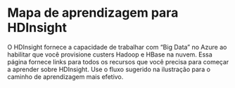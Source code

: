 <properties linkid="manage-services-hdinsight-learning-map" urlDisplayName="Learn HDInsight" pageTitle="Learning Map for HDInsight | Azure" metaKeywords="" description="Get a suggested flow of resources to go through for learning all you need to know about HDInsight" metaCanonical="" services="hdinsight" documentationCenter="" title="Learning map for HDInsight" authors="nitinme" solutions="big-data" manager="paulettm" editor="cgronlun" />

<tags ms.service="hdinsight" ms.workload="big-data" ms.tgt_pltfrm="na" ms.devlang="na" ms.topic="article" ms.date="09/25/2014" ms.author="nitinme"></tags>

# Mapa de aprendizagem para HDInsight

O HDInsight fornece a capacidade de trabalhar com “Big Data” no Azure ao habilitar que você provisione custers Hadoop e HBase na nuvem. Essa página fornece links para todos os recursos que você precisa para começar a aprender sobre HDInsight. Use o fluxo sugerido na ilustração para o caminho de aprendizagem mais efetivo.

<object type="image/svg+xml" data="https://mysstorage.blob.core.windows.net/picture/HDI.Content.Flow.svg" width="100%" height="100%">
</object>
<!--center><iframe width="780" height="1407" src="https://mysstorage.blob.core.windows.net/picture/HDI.Content.Flow.svg" frameborder="0"></iframe></center-->
 
<!--center><img src = "https://mysstorage.blob.core.windows.net/picture/HDI.ContentFlow.png" title = "" usemap="#imagemap">
	<map name="imagemap">
	  <area shape="rect" alt="What is Hadoop on HDInsight" title="What is Hadoop on HDInsight" coords="591,70,717,99" href="http://azure.microsoft.com/pt-br/documentation/articles/hdinsight-introduction/" target="_blank" />
	  <area shape="rect" alt="What is HBase on HDInsight" title="What is HBase on HDInsight" coords="591,107,718,136" href="http://azure.microsoft.com/pt-br/documentation/articles/hdinsight-hbase-overview/" target="_blank" />
	  <area shape="rect" alt="How is the data stored in HDInsight" title="How is the data stored in HDInsight" coords="591,144,717,174" href="http://azure.microsoft.com/pt-br/documentation/articles/hdinsight-use-blob-storage/" target="_blank" />
	  <area shape="rect" alt="Get started with HDInsight" title="Get started with HDInsight" coords="591,204,717,233" href="http://azure.microsoft.com/pt-br/documentation/articles/hdinsight-get-started/" target="_blank" />
	  <area shape="rect" alt="Get started with HBase in HDInsight" title="Get started with HBase in HDInsight" coords="591,241,717,270" href="http://azure.microsoft.com/pt-br/documentation/articles/hdinsight-hbase-get-started/" target="_blank" />
	  <area shape="rect" alt="Provision a Hadoop cluster" title="Provision a Hadoop cluster" coords="591,303,717,331" href="http://azure.microsoft.com/pt-br/documentation/articles/hdinsight-provision-clusters/" target="_blank" />
	  <area shape="rect" alt="Provision an HBase cluster" title="Provision an HBase cluster" coords="591,340,718,370" href="http://azure.microsoft.com/pt-br/documentation/articles/hdinsight-hbase-provision-vnet/" target="_blank" />
	  <area shape="rect" alt="Use Emulator to learn HDInsight" title="Use Emulator to learn HDInsight" coords="568,439,741,495" href="http://azure.microsoft.com/pt-br/documentation/articles/hdinsight-get-started-emulator/" target="_blank" />
	  <area shape="rect" alt="The Pi Estimator sample" title="The Pi Estimator sample" coords="15,364,140,406" href="http://azure.microsoft.com/pt-br/documentation/articles/hdinsight-sample-pi-estimator/" target="_blank" />
	  <area shape="rect" alt="The word count sample" title="The word count sample" coords="15,419,140,459" href="http://azure.microsoft.com/pt-br/documentation/articles/hdinsight-sample-wordcount/" target="_blank" />
	  <area shape="rect" alt="The 10-GB graysort sample" title="The 10-GB graysort sample" coords="15,472,141,512" href="http://azure.microsoft.com/pt-br/documentation/articles/hdinsight-sample-10gb-graysort/" target="_blank" />
	  <area shape="rect" alt="The C# streaming sample" title="The C# streaming sample" coords="15,526,141,565" href="http://azure.microsoft.com/pt-br/documentation/articles/hdinsight-sample-csharp-streaming/" target="_blank" />
	  <area shape="rect" alt="Manage HDInsight cluster using the portal" title="Manage HDInsight cluster using the portal" coords="28,712,153,751" href="http://azure.microsoft.com/pt-br/documentation/articles/hdinsight-administer-use-management-portal/" target="" />
	  <area shape="rect" alt="Manage HDInsight cluster using PowerShell" title="Manage HDInsight cluster using PowerShell" coords="28,761,154,802" href="http://azure.microsoft.com/pt-br/documentation/articles/hdinsight-administer-use-powershell/" target="_blank" />
	  <area shape="rect" alt="Manage HDInsight cluster using command line" title="Manage HDInsight cluster using command line" coords="28,812,154,852" href="http://azure.microsoft.com/pt-br/documentation/articles/hdinsight-administer-use-command-line/" target="_blank" />
	  <area shape="rect" alt="Manage HDInsight cluster using Ambari API" title="Manage HDInsight cluster using Ambari API" coords="28,863,154,903" href="http://azure.microsoft.com/pt-br/documentation/articles/hdinsight-monitor-use-ambari-api/" target="_blank" />
	  <area shape="rect" alt="Availability and reliability of HDInsight clusters" title="Availability and reliability of HDInsight clusters" coords="28,913,153,954" href="http://azure.microsoft.com/pt-br/documentation/articles/hdinsight-high-availability/" target="_blank" />
	  <area shape="rect" alt="Use Azure Blobs to store cluster data" title="Use Azure Blobs to store cluster data" coords="183,711,309,753" href="http://azure.microsoft.com/pt-br/documentation/articles/hdinsight-use-blob-storage/" target="_blank" />
	  <area shape="rect" alt="Upload data for Hadoop jobs" title="Upload data for Hadoop jobs" coords="183,761,310,803" href="http://azure.microsoft.com/pt-br/documentation/articles/hdinsight-upload-data/" target="_blank" />
	  <area shape="rect" alt="Use Hive with Hadoop" title="Use Hive with Hadoop" coords="341,711,466,752" href="http://azure.microsoft.com/pt-br/documentation/articles/hdinsight-use-hive/" target="_blank" />
	  <area shape="rect" alt="Use Pig with Hadoop" title="Use Pig with Hadoop" coords="341,763,466,803" href="http://azure.microsoft.com/pt-br/documentation/articles/hdinsight-use-pig/" target="_blank" />
	  <area shape="rect" alt="Use Hadoop MapReduce" title="Use Hadoop MapReduce" coords="341,814,467,855" href="http://azure.microsoft.com/pt-br/documentation/articles/hdinsight-use-mapreduce/" target="_blank" />
	  <area shape="rect" alt="Use Python with Hive and Pig" title="Use Python with Hive and Pig" coords="341,866,467,906" href="http://azure.microsoft.com/pt-br/documentation/articles/hdinsight-python/" target="_blank" />
	  <area shape="rect" alt="Submit Hadoop jobs using code" title="Submit Hadoop jobs using code" coords="341,917,466,958" href="http://azure.microsoft.com/pt-br/documentation/articles/hdinsight-submit-hadoop-jobs-programmatically" target="_blank" />
	  <area shape="rect" alt="Use Oozie with Hadoop" title="Use Oozie with Hadoop" coords="341,969,467,1008" href="http://azure.microsoft.com/pt-br/documentation/articles/hdinsight-use-oozie/" target="_blank" />
	  <area shape="rect" alt="Use Oozie coordinator with HDInsight" title="Use Oozie coordinator with HDInsight" coords="341,1020,466,1060" href="http://azure.microsoft.com/pt-br/documentation/articles/hdinsight-use-oozie-coordinator-time/" target="_blank" />
	  <area shape="rect" alt="Develop MapReduce programs in Java" title="Develop MapReduce programs in Java" coords="341,1070,466,1127" href="http://azure.microsoft.com/pt-br/documentation/articles/hdinsight-develop-deploy-java-mapreduce/" target="_blank" />
	  <area shape="rect" alt="Develop C# streaming jobs for HDInsight" title="Develop C# streaming jobs for HDInsight" coords="341,1138,467,1178" href="http://azure.microsoft.com/pt-br/documentation/articles/hdinsight-hadoop-develop-deploy-streaming-jobs/" target="_blank" />
	  <area shape="rect" alt="Use Maven with HBase in HDInsight" title="Use Maven with HBase in HDInsight" coords="341,1189,466,1245" href="http://azure.microsoft.com/pt-br/documentation/articles/hdinsight-hbase-build-java-maven/" target="_blank" />
	  <area shape="rect" alt="Debug error messages in HDInsight" title="Debug error messages in HDInsight" coords="341,1256,467,1296" href="http://azure.microsoft.com/pt-br/documentation/articles/hdinsight-debug-jobs/" target="_blank" />
	  <area shape="rect" alt="Move data to databases using Sqoop" title="Move data to databases using Sqoop" coords="341,1307,466,1347" href="http://azure.microsoft.com/pt-br/documentation/articles/hdinsight-use-sqoop/" target="_blank" />
	  <area shape="rect" alt="Serialize data with .NET library for Avro" title="Serialize data with .NET library for Avro" coords="341,1358,466,1399" href="http://azure.microsoft.com/pt-br/documentation/articles/hdinsight-dotnet-avro-serialization/" target="_blank" />
	  <area shape="rect" alt="HDInsight SDK reference documentation" title="HDInsight SDK reference documentation" coords="341,1409,467,1449" href="http://msdn.microsoft.com/library/azure/dn479185.aspx" target="_blank" />
	  <area shape="rect" alt="Use Mahout to generate movie recommendations" title="Use Mahout to generate movie recommendations" coords="496,711,621,752" href="http://azure.microsoft.com/pt-br/documentation/articles/hdinsight-mahout/" target="_blank" />
	  <area shape="rect" alt="Use Giraph for graph analysis in Hadoop" title="Use Giraph for graph analysis in Hadoop" coords="496,761,622,803" href="http://azure.microsoft.com/pt-br/documentation/articles/hdinsight-giraph/" target="_blank" />
	  <area shape="rect" alt="Analyze twitter data using Hadoop" title="Analyze twitter data using Hadoop" coords="496,814,621,854" href="http://azure.microsoft.com/pt-br/documentation/articles/hdinsight-analyze-twitter-data/" target="_blank" />
	  <area shape="rect" alt="Real-time twitter sentiment analysis using Hadoop" title="Real-time twitter sentiment analysis using Hadoop" coords="496,864,621,904" href="http://azure.microsoft.com/pt-br/documentation/articles/hdinsight-hbase-analyze-twitter-sentiment/" target="_blank" />
	  <area shape="rect" alt="Analyze flight delay data using Hadoop" title="Analyze flight delay data using Hadoop" coords="496,914,621,954" href="http://azure.microsoft.com/pt-br/documentation/articles/hdinsight-analyze-flight-delay-data/" target="_blank" />
	  <area shape="rect" alt="Export Hadoop data to Excel using Power Query" title="Export Hadoop data to Excel using Power Query" coords="496,964,621,1010" href="http://azure.microsoft.com/pt-br/documentation/articles/hdinsight-connect-excel-power-query/" target="_blank" />
	  <area shape="rect" alt="Connect Excel and Hadoop using Hive ODBC driver" title="Connect Excel and Hadoop using Hive ODBC driver" coords="496,1020,620,1076" href="http://azure.microsoft.com/pt-br/documentation/articles/hdinsight-connect-excel-hive-ODBC-driver/" target="_blank" />
	  <area shape="rect" alt="What's new in HDInsight?" title="What's new in HDInsight?" coords="648,713,774,754" href="http://azure.microsoft.com/pt-br/documentation/articles/hdinsight-component-versioning/" target="_blank" />
	  <area shape="rect" alt="HDInsight release notes" title="HDInsight release notes" coords="648,764,773,804" href="http://azure.microsoft.com/pt-br/documentation/articles/hdinsight-release-notes/" target="_blank" />
	</map>
</img></center-->

[hadoop-hdinsight-intro]: ../hdinsight-introduction/

[azure-purchase-options]: http://azure.microsoft.com/pt-br/pricing/purchase-options/

[img-hdi-dashboard]: ./media/hdinsight-get-started/HDI.dashboard.png